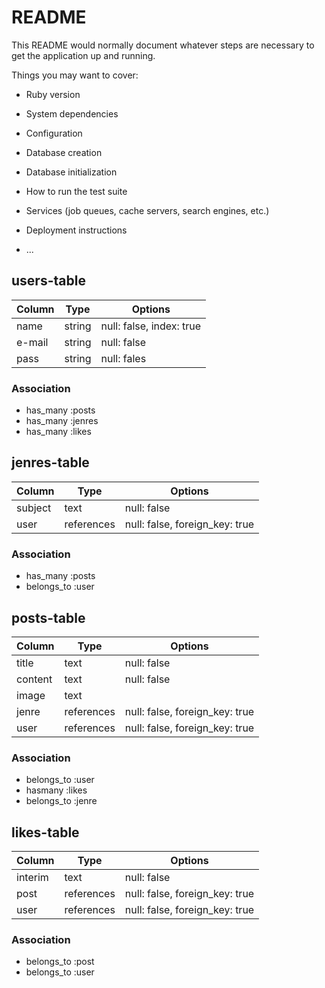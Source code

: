 # README

This README would normally document whatever steps are necessary to get the
application up and running.

Things you may want to cover:

* Ruby version

* System dependencies

* Configuration

* Database creation

* Database initialization

* How to run the test suite

* Services (job queues, cache servers, search engines, etc.)

* Deployment instructions

* ...

## users-table

|Column|Type|Options|
|------|----|-------|
|name|string|null: false, index: true|
|e-mail|string|null: false|
|pass|string|null: fales|

### Association
- has_many :posts
- has_many :jenres
- has_many :likes
  

## jenres-table

|Column|Type|Options|
|------|----|-------|
|subject|text|null: false|
|user|references|null: false, foreign_key: true|

### Association
- has_many :posts
- belongs_to :user

## posts-table

|Column|Type|Options|
|------|----|-------|
|title|text|null: false|
|content|text|null: false|
|image|text||
|jenre|references|null: false, foreign_key: true|
|user|references|null: false, foreign_key: true|

### Association
- belongs_to :user
- hasmany :likes
- belongs_to :jenre


## likes-table

|Column|Type|Options|
|------|----|-------|
|interim|text|null: false|
|post|references|null: false, foreign_key: true|
|user|references|null: false, foreign_key: true|

### Association
- belongs_to :post
- belongs_to :user




